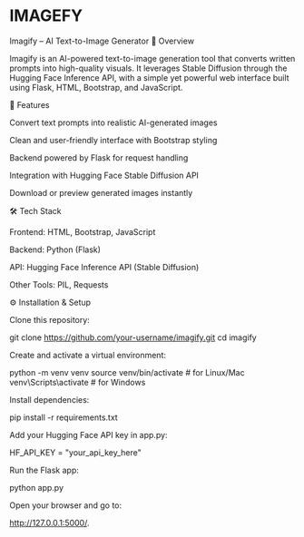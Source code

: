 # IMAGEFY
Imagify – AI Text-to-Image Generator
📌 Overview

Imagify is an AI-powered text-to-image generation tool that converts written prompts into high-quality visuals. It leverages Stable Diffusion through the Hugging Face Inference API, with a simple yet powerful web interface built using Flask, HTML, Bootstrap, and JavaScript.

🚀 Features

Convert text prompts into realistic AI-generated images

Clean and user-friendly interface with Bootstrap styling

Backend powered by Flask for request handling

Integration with Hugging Face Stable Diffusion API

Download or preview generated images instantly

🛠️ Tech Stack

Frontend: HTML, Bootstrap, JavaScript

Backend: Python (Flask)

API: Hugging Face Inference API (Stable Diffusion)

Other Tools: PIL, Requests

⚙️ Installation & Setup

Clone this repository:

git clone https://github.com/your-username/imagify.git
cd imagify


Create and activate a virtual environment:

python -m venv venv
source venv/bin/activate   # for Linux/Mac
venv\Scripts\activate      # for Windows


Install dependencies:

pip install -r requirements.txt


Add your Hugging Face API key in app.py:

HF_API_KEY = "your_api_key_here"


Run the Flask app:

python app.py


Open your browser and go to:

http://127.0.0.1:5000/.
